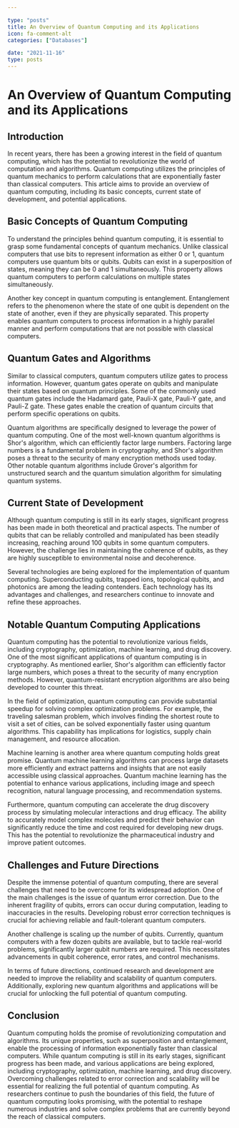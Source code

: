 ```yaml
---

type: "posts"
title: An Overview of Quantum Computing and its Applications
icon: fa-comment-alt
categories: ["Databases"]

date: "2021-11-16"
type: posts
---
```





# An Overview of Quantum Computing and its Applications

## Introduction

In recent years, there has been a growing interest in the field of quantum computing, which has the potential to revolutionize the world of computation and algorithms. Quantum computing utilizes the principles of quantum mechanics to perform calculations that are exponentially faster than classical computers. This article aims to provide an overview of quantum computing, including its basic concepts, current state of development, and potential applications.

## Basic Concepts of Quantum Computing

To understand the principles behind quantum computing, it is essential to grasp some fundamental concepts of quantum mechanics. Unlike classical computers that use bits to represent information as either 0 or 1, quantum computers use quantum bits or qubits. Qubits can exist in a superposition of states, meaning they can be 0 and 1 simultaneously. This property allows quantum computers to perform calculations on multiple states simultaneously.

Another key concept in quantum computing is entanglement. Entanglement refers to the phenomenon where the state of one qubit is dependent on the state of another, even if they are physically separated. This property enables quantum computers to process information in a highly parallel manner and perform computations that are not possible with classical computers.

## Quantum Gates and Algorithms

Similar to classical computers, quantum computers utilize gates to process information. However, quantum gates operate on qubits and manipulate their states based on quantum principles. Some of the commonly used quantum gates include the Hadamard gate, Pauli-X gate, Pauli-Y gate, and Pauli-Z gate. These gates enable the creation of quantum circuits that perform specific operations on qubits.

Quantum algorithms are specifically designed to leverage the power of quantum computing. One of the most well-known quantum algorithms is Shor's algorithm, which can efficiently factor large numbers. Factoring large numbers is a fundamental problem in cryptography, and Shor's algorithm poses a threat to the security of many encryption methods used today. Other notable quantum algorithms include Grover's algorithm for unstructured search and the quantum simulation algorithm for simulating quantum systems.

## Current State of Development

Although quantum computing is still in its early stages, significant progress has been made in both theoretical and practical aspects. The number of qubits that can be reliably controlled and manipulated has been steadily increasing, reaching around 100 qubits in some quantum computers. However, the challenge lies in maintaining the coherence of qubits, as they are highly susceptible to environmental noise and decoherence.

Several technologies are being explored for the implementation of quantum computing. Superconducting qubits, trapped ions, topological qubits, and photonics are among the leading contenders. Each technology has its advantages and challenges, and researchers continue to innovate and refine these approaches.

## Notable Quantum Computing Applications

Quantum computing has the potential to revolutionize various fields, including cryptography, optimization, machine learning, and drug discovery. One of the most significant applications of quantum computing is in cryptography. As mentioned earlier, Shor's algorithm can efficiently factor large numbers, which poses a threat to the security of many encryption methods. However, quantum-resistant encryption algorithms are also being developed to counter this threat.

In the field of optimization, quantum computing can provide substantial speedup for solving complex optimization problems. For example, the traveling salesman problem, which involves finding the shortest route to visit a set of cities, can be solved exponentially faster using quantum algorithms. This capability has implications for logistics, supply chain management, and resource allocation.

Machine learning is another area where quantum computing holds great promise. Quantum machine learning algorithms can process large datasets more efficiently and extract patterns and insights that are not easily accessible using classical approaches. Quantum machine learning has the potential to enhance various applications, including image and speech recognition, natural language processing, and recommendation systems.

Furthermore, quantum computing can accelerate the drug discovery process by simulating molecular interactions and drug efficacy. The ability to accurately model complex molecules and predict their behavior can significantly reduce the time and cost required for developing new drugs. This has the potential to revolutionize the pharmaceutical industry and improve patient outcomes.

## Challenges and Future Directions

Despite the immense potential of quantum computing, there are several challenges that need to be overcome for its widespread adoption. One of the main challenges is the issue of quantum error correction. Due to the inherent fragility of qubits, errors can occur during computation, leading to inaccuracies in the results. Developing robust error correction techniques is crucial for achieving reliable and fault-tolerant quantum computers.

Another challenge is scaling up the number of qubits. Currently, quantum computers with a few dozen qubits are available, but to tackle real-world problems, significantly larger qubit numbers are required. This necessitates advancements in qubit coherence, error rates, and control mechanisms.

In terms of future directions, continued research and development are needed to improve the reliability and scalability of quantum computers. Additionally, exploring new quantum algorithms and applications will be crucial for unlocking the full potential of quantum computing.

## Conclusion

Quantum computing holds the promise of revolutionizing computation and algorithms. Its unique properties, such as superposition and entanglement, enable the processing of information exponentially faster than classical computers. While quantum computing is still in its early stages, significant progress has been made, and various applications are being explored, including cryptography, optimization, machine learning, and drug discovery. Overcoming challenges related to error correction and scalability will be essential for realizing the full potential of quantum computing. As researchers continue to push the boundaries of this field, the future of quantum computing looks promising, with the potential to reshape numerous industries and solve complex problems that are currently beyond the reach of classical computers.